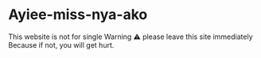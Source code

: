 # Ayiee-miss-nya-ako
This website is not for single
Warning ⚠️ please leave this site immediately Because if not, you will get hurt.
